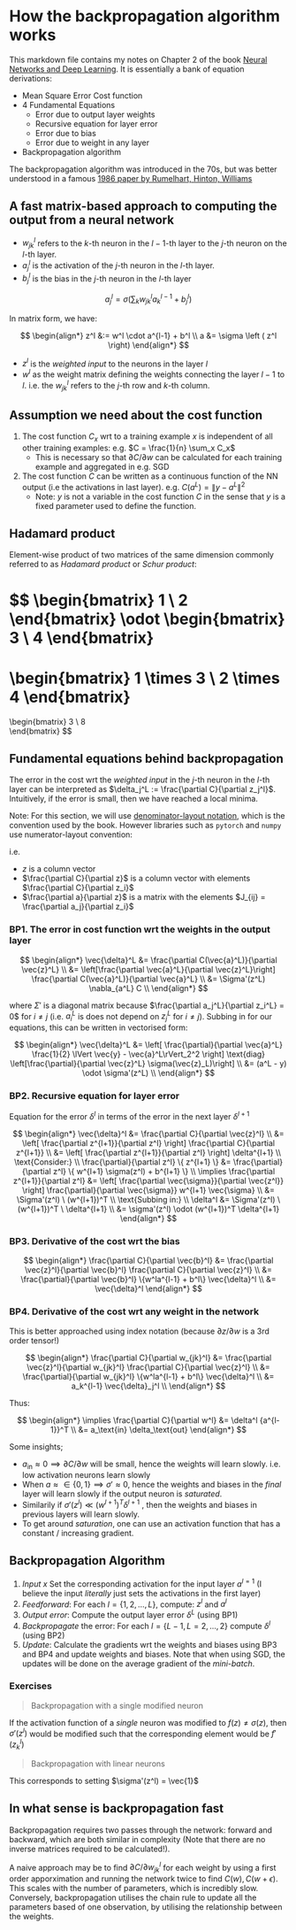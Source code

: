 # How the backpropagation algorithm works

This markdown file contains my notes on Chapter 2 of the book [Neural Networks and Deep Learning]([url](http://neuralnetworksanddeeplearning.com/chap2.html)).
It is essentially a bank of equation derivations:
- Mean Square Error Cost function
- 4 Fundamental Equations
  - Error due to output layer weights
  - Recursive equation for layer error
  - Error due to bias
  - Error due to weight in any layer
- Backpropagation algorithm

The backpropagation algorithm was introduced in the 70s, but was better understood in a famous [1986 paper by Rumelhart, Hinton, Williams](http://www.nature.com/nature/journal/v323/n6088/pdf/323533a0.pdf)

## A fast matrix-based approach to computing the output from a neural network

- $w_{jk}^l$ refers to the $k$-th neuron in the $l-1$-th layer to the $j$-th neuron on the $l$-th layer.
- $a_j^l$ is the activation of the $j$-th neuron in the $l$-th layer.
- $b_j^l$ is the bias in the $j$-th neuron in the $l$-th layer

$$
a_j^l = \sigma \left( \sum_k w_{jk}^l a_k^{l-1} + b_j^l \right)
$$

In matrix form, we have:

$$
\begin{align*}
  z^l &:= w^l \cdot a^{l-1} + b^l \\
  a &= \sigma \left ( z^l \right)
\end{align*}
$$

- $z^l$ is the _weighted input_ to the neurons in the layer $l$
- $w^l$ as the weight matrix defining the weights connecting the layer $l-1$ to $l$. i.e. the $w_{jk}^l$ refers to the $j$-th row and $k$-th column.

## Assumption we need about the cost function

1. The cost function $C_x$ wrt to a training example $x$ is independent of all other training examples: e.g. $C = \frac{1}{n} \sum_x C_x$
   - This is necessary so that $\partial C/ \partial w$ can be calculated for each training example and aggregated in e.g. SGD
2. The cost function $C$ can be written as a continuous function of the NN output (i.e the activations in last layer). e.g. $C(a^L) = \lVert y - a^L \rVert^2$
   - Note: $y$ is not a variable in the cost function $C$ in the sense that $y$ is a fixed parameter used to define the function.

## Hadamard product

Element-wise product of two matrices of the same dimension commonly referred to as _Hadamard product_ or _Schur product_:

$$
\begin{bmatrix}
  1 \\ 2
\end{bmatrix}
\odot
\begin{bmatrix}
  3 \\ 4
\end{bmatrix}
  =
\begin{bmatrix}
  1 \times 3 \\ 2 \times 4
\end{bmatrix}
=
\begin{bmatrix}
  3 \\ 8  
\end{bmatrix}
$$

## Fundamental equations behind backpropagation

The error in the cost wrt the _weighted input_ in the $j$-th neuron in the $l$-th layer can be interpreted as $\delta_j^L := \frac{\partial C}{\partial z_j^l}$. Intuitively, if the error is small, then we have reached a local minima.

Note: For this section, we will use [denominator-layout notation](https://en.wikipedia.org/wiki/Matrix_calculus#Denominator-layout_notation), which is the convention used by the book. However libraries such as `pytorch` and `numpy` use numerator-layout convention:

i.e.

- $z$ is a column vector
- $\frac{\partial C}{\partial z}$ is a column vector with elements $\frac{\partial C}{\partial z_i}$
- $\frac{\partial a}{\partial z}$ is a matrix with the elements $J_{ij} = \frac{\partial a_j}{\partial z_i}$

### BP1. The error in cost function wrt the weights in the output layer

$$
\begin{align*}
  \vec{\delta}^L &= \frac{\partial C(\vec{a}^L)}{\partial \vec{z}^L} \\
   &= \left[\frac{\partial \vec{a}^L}{\partial \vec{z}^L}\right] \frac{\partial C(\vec{a}^L)}{\partial \vec{a}^L}  \\
  &= \Sigma'(z^L) \nabla_{a^L} C \\
\end{align*}
$$

where $\Sigma'$ is a diagonal matrix because $\frac{\partial a_j^L}{\partial z_i^L} = 0$ for $i \ne j$ (i.e. $a_i^L$ is does not depend on $z_j^L$ for $i \ne j$). Subbing in for our equations, this can be written in vectorised form:

$$
\begin{align*}
   \vec{\delta}^L &= \left[ \frac{\partial}{\partial \vec{a}^L} \frac{1}{2} \lVert \vec{y} - \vec{a}^L\rVert_2^2 \right] \text{diag} \left[\frac{\partial}{\partial \vec{z}^L} \sigma(\vec{z}_L)\right] \\
  &= (a^L - y) \odot \sigma'(z^L) \\
\end{align*}
$$

### BP2. Recursive equation for layer error

Equation for the error $\delta^l$ in terms of the error in the next layer $\delta^{l+1}$

$$
\begin{align*}
  \vec{\delta}^l &= \frac{\partial C}{\partial \vec{z}^l} \\
  &= \left[ \frac{\partial z^{l+1}}{\partial z^l} \right] \frac{\partial C}{\partial z^{l+1}}  \\
  &= \left[ \frac{\partial z^{l+1}}{\partial z^l} \right] \delta^{l+1} \\
  \text{Consider:} \\
  \frac{\partial}{\partial z^l} \{ z^{l+1} \} &= \frac{\partial}{\partial z^l} \{ w^{l+1} \sigma(z^l) + b^{l+1} \} \\
  \implies \frac{\partial z^{l+1}}{\partial z^l} &= \left[ \frac{\partial \vec{\sigma}}{\partial \vec{z^l}} \right] \frac{\partial}{\partial \vec{\sigma}} w^{l+1} \vec{\sigma}  \\
  &= \Sigma'(z^l) \ (w^{l+1})^T \\
  \text{Subbing in:} \\
  \delta^l &= \Sigma'(z^l) \ (w^{l+1})^T \ \delta^{l+1} \\
  &= \sigma'(z^l) \odot (w^{l+1})^T \delta^{l+1}
\end{align*}
$$

### BP3. Derivative of the cost wrt the bias

$$
\begin{align*}
  \frac{\partial C}{\partial \vec{b}^l}
  &= \frac{\partial \vec{z}^l}{\partial \vec{b}^l} \frac{\partial C}{\partial \vec{z}^l} \\
  &= \frac{\partial}{\partial \vec{b}^l} \{w^la^{l-1} + b^l\} \vec{\delta}^l \\
  &= \vec{\delta}^l
\end{align*}
$$

### BP4. Derivative of the cost wrt any weight in the network

This is better approached using index notation (because $\partial z / \partial w$ is a 3rd order tensor!)

$$
\begin{align*}
  \frac{\partial C}{\partial w_{jk}^l}
  &= \frac{\partial \vec{z}^l}{\partial w_{jk}^l} \frac{\partial C}{\partial \vec{z}^l} \\
  &= \frac{\partial}{\partial w_{jk}^l} \{w^la^{l-1} + b^l\} \vec{\delta}^l \\
  &= a_k^{l-1} \vec{\delta}_j^l \\
\end{align*}
$$

Thus:

$$
\begin{align*}
\implies \frac{\partial C}{\partial w^l} &= \delta^l {a^{l-1}}^T \\
&= a_\text{in} \delta_\text{out}
\end{align*}
$$

Some insights;

- $a_\text{in} \approx 0 \implies \partial C / \partial w$  will be small, hence the weights will learn slowly. i.e. low activation neurons learn slowly
- When $a \approx \in \{0,1\} \implies \sigma' \approx 0$, hence the weights and biases in the _final_ layer will learn slowly if the output neuron is _saturated_.
- Similarily if $\sigma'(z^l) \ll (w^{l+1})^T \delta^{l+1}$ , then the weights and biases in previous layers will learn slowly.
- To get around _saturation_, one can use an activation function that has a constant / increasing gradient.

## Backpropagation Algorithm

1. _Input_ $x$ Set the corresponding activation for the input layer $a^{l=1}$ (I believe the input _literally_ just sets the activations in the first layer)
2. _Feedforward_: For each $l=\{1,2,\ldots,L \}$, compute: $z^l$ and $a^l$
3. _Output error_: Compute the output layer error $\delta^L$ (using BP1)
4. _Backpropagate_ the error: For each $l=\{L-1, L=2, \ldots, 2\}$ compute $\delta^l$ (using BP2)
5. _Update_: Calculate the gradients wrt the weights and biases using BP3 and BP4 and update weights and biases. Note that when using SGD, the updates will be done on the average gradient of the _mini-batch_. 

### Exercises

> Backpropagation with a single modified neuron

If the activation function of a _single_ neuron was modified to $f(z) \ne \sigma(z)$, then $\sigma'(z^l)$ would be modified such that the corresponding element would be $f'(z^l_k)$

> Backpropagation with linear neurons

This corresponds to setting $\sigma'(z^l) = \vec{1}$

## In what sense is backpropagation fast

Backpropagation requires two passes through the network: forward and backward, which are both similar in complexity (Note that there are no inverse matrices required to be calculated!).

A naive approach may be to find $\partial C / \partial w_{jk}^l$ for each weight by using a first order apporximation and running the network twice to find $C(w), C(w + \epsilon)$. This scales with the number of parameters, which is incredibly slow. Conversely, backpropagation utilises the chain rule to update all the parameters based of one observation, by utilising the relationship between the weights.
